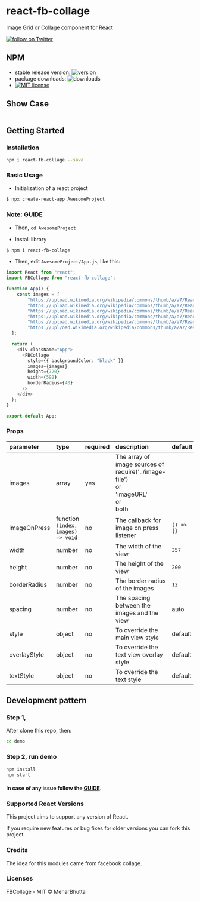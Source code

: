 # react-fb-collage
Image Grid or Collage component for React

<a href="https://twitter.com/intent/follow?screen_name=meharbhutta">
    <img 
        src="https://img.shields.io/twitter/follow/meharbhutta.svg?style=social&logo=twitter"
        alt="follow on Twitter"
    >
</a>

## NPM

- stable release version: ![version](https://img.shields.io/badge/version-0.5.0-blue.svg?cacheSeconds=2592000)
- package downloads: ![downloads](https://img.shields.io/badge/downloads-22%2Fweek-brightgreen.svg?cacheSeconds=2592000)
- [![MIT license](http://img.shields.io/badge/license-MIT-brightgreen.svg)](http://opensource.org/licenses/MIT)

## Show Case

![]()

## Getting Started

### Installation

```bash
npm i react-fb-collage --save
```

### Basic Usage

- Initialization of a react project

```bash
$ npx create-react-app AwesomeProject
```

### Note: [GUIDE](https://create-react-app.dev/docs/getting-started)

- Then, `cd AwesomeProject`

- Install library
  
```bash
$ npm i react-fb-collage
```
- Then, edit `AwesomeProject/App.js`, like this:

```typescript
import React from "react";
import FBCollage from "react-fb-collage";

function App() {
    const images = [
        "https://upload.wikimedia.org/wikipedia/commons/thumb/a/a7/React-icon.svg/1200px-React-icon.svg.png",
        "https://upload.wikimedia.org/wikipedia/commons/thumb/a/a7/React-icon.svg/1200px-React-icon.svg.png",
        "https://upload.wikimedia.org/wikipedia/commons/thumb/a/a7/React-icon.svg/1200px-React-icon.svg.png",
        "https://upload.wikimedia.org/wikipedia/commons/thumb/a/a7/React-icon.svg/1200px-React-icon.svg.png",
        "https://upload.wikimedia.org/wikipedia/commons/thumb/a/a7/React-icon.svg/1200px-React-icon.svg.png",
        "https://upl/oad.wikimedia.org/wikipedia/commons/thumb/a/a7/React-icon.svg/1200px-React-icon.svg.png",
  ];

  return (
    <div className="App">
      <FBCollage
        style={{ backgroundColor: "black" }}
        images={images}
        height={720}
        width={592}
        borderRadius={40}
      />
    </div>
  );
}

export default App;
```

### Props

| parameter | type  | required | description | default |
| :--------------------- | :------------------------------------------------------------------------------------- | :------- | :----------------------------------------------------------------------------------------------------------------------------------------------------------------------------------------------------------------------------------- | :-------------------------------------------------------- |
| images | array | yes | The array of image sources of <br> require('../image-file') <br> or <br> 'imageURL' <br> or <br> both    |  |
| imageOnPress | function<br>`(index, images) => void` | no | The callback for image on press listener | `() => {}` |
| width | number | no | The width of the view | `357` |
| height            | number                                                                                 | no       | The height of the view                                                                                                                                                                | `200`                                                     |
| borderRadius                  | number                                                                                 | no       | The border radius of the images                                                                                                                                                                                                                 | `12`                                                       |
| spacing        | number                                                  | no       | The spacing between the images and the view                                                                                                                                                                                                                 | auto                                                      |
| style         | object                                              | no       | To override the main view style                                                                                                                                                                                                      | default                                                |
| overlayStyle               | object                                              | no       | To override the text view overlay style                                                                                                                                                                                                              | default                                                |
| textStyle                 | object                | no         |       To override the text style                                                                                             | default      |
## Development pattern

### Step 1,

After clone this repo, then:

```bash
cd demo
```

### Step 2, run demo

```bash
npm install
npm start
```

#### In case of any issue follow the [GUIDE](https://facebook.github.io/react-native/docs/getting-started).

### Supported React Versions  

This project aims to support any version of React.

If you require new features or bug fixes for older versions you can fork this project.

### Credits

The idea for this modules came from facebook collage.

### Licenses

FBCollage - MIT © MeharBhutta
